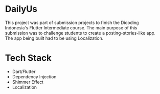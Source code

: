# DailyUs

This project was part of submission projects to finish the Dicoding Indonesia's Flutter Intermediate course. The main purpose of this submission was to challenge students to create a posting-stories-like app. The app being built had to be using Localization.

# Tech Stack

- Dart/Flutter
- Dependency Injection
- Shimmer Effect
- Localization